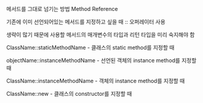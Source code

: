 메서드를 그대로 넘기는 방법
Method Reference


기존에 이미 선언되어있는 메서드를 지정하고 싶을 때
:: 오퍼레이터 사용

생략이 많기 때문에 사용할 메서드의 매개변수의 타입과 리턴 타입을 미리 숙지해야 함

ClassName::staticMethodName
    - 클래스의 static method를 지정할 때

objectName::instanceMethodName
    - 선언된 객체의 instance method를 지정할 때

ClassName::instanceMethodName
    - 객체의 instance method를 지정할 때

ClassName::new
    - 클래스의 constructor를 지정할 때
